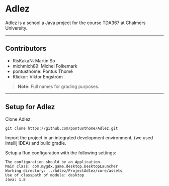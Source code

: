 **Adlez**
===================

Adlez is a school a Java project for the course TDA367 at Chalmers University.

----------

Contributors
------------
- RisKakaN: Martin So
- michmich89: Michel Folkemark
- pontusthome: Pontus Thomé
- Klickor: Viktor Engström

> **Note:**
Full names for grading purposes.

----------

Setup for Adlez
-------------------
Clone Adlez:
```
git clone https://github.com/pontusthome/Adlez.git
```

Import the project in an integrated development environment, (we used Intellij IDEA) and build gradle.

Setup a Run configuration with the following settings:
```
The configuration should be an Application.
Main class: com.mygdx.game.desktop.DesktopLauncher
Working directory: ../Adlez/ProjectAdlez/core/assets
Use of classpath of module: desktop
Java: 1.8
```